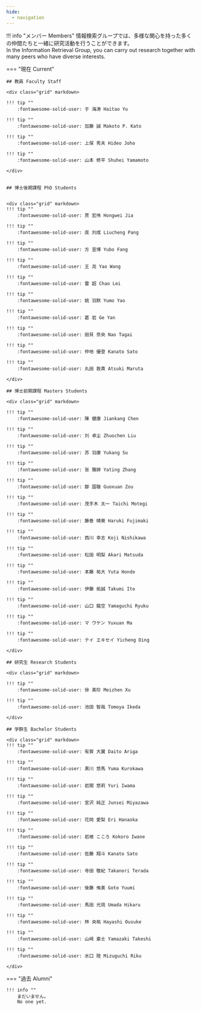 ```yaml
---
hide:
  - navigation
---
```


!!! info "メンバー Members"
    情報検索グループでは、多様な関心を持った多くの仲間たちと一緒に研究活動を行うことができます。  
    In the Information Retrieval Group, you can carry out research together with many peers who have diverse interests.

=== "現在 Current"

    ## 教員 Faculty Staff

    <div class="grid" markdown>

    !!! tip ""
        :fontawesome-solid-user: 于 海涛 Haitao Yu

    !!! tip ""
        :fontawesome-solid-user: 加藤 誠 Makoto P. Kato

    !!! tip ""
        :fontawesome-solid-user: 上保 秀夫 Hideo Joho

    !!! tip ""
        :fontawesome-solid-user: 山本 修平 Shuhei Yamamoto
    
    </div>


    ## 博士後期課程 PhD Students


    <div class="grid" markdown>
    !!! tip ""
        :fontawesome-solid-user: 贾 宏伟 Hongwei Jia

    !!! tip ""
        :fontawesome-solid-user: 庞 刘成 Liucheng Pang

    !!! tip ""
        :fontawesome-solid-user: 方 昱博 Yubo Fang

    !!! tip ""
        :fontawesome-solid-user: 王 尧 Yao Wang

    !!! tip ""
        :fontawesome-solid-user: 雷 超 Chao Lei

    !!! tip ""
        :fontawesome-solid-user: 姚 羽默 Yumo Yao

    !!! tip ""
        :fontawesome-solid-user: 葛 岩 Ge Yan

    !!! tip ""
        :fontawesome-solid-user: 田貝 奈央 Nao Tagai

    !!! tip ""
        :fontawesome-solid-user: 仲地 優登 Kanato Sato

    !!! tip ""
        :fontawesome-solid-user: 丸田 敦貴 Atsuki Maruta

    </div>

    ## 博士前期課程 Masters Students
    
    <div class="grid" markdown>

    !!! tip ""
        :fontawesome-solid-user: 陳 健康 Jiankang Chen

    !!! tip ""
        :fontawesome-solid-user: 刘 卓尘 Zhuochen Liu

    !!! tip ""
        :fontawesome-solid-user: 苏 羽康 Yukang Su

    !!! tip ""
        :fontawesome-solid-user: 张 雅婷 Yating Zhang

    !!! tip ""
        :fontawesome-solid-user: 鄒 国璇 Guoxuan Zou

    !!! tip ""
        :fontawesome-solid-user: 茂手木 太一 Taichi Motegi

    !!! tip ""
        :fontawesome-solid-user: 藤巻 晴葵 Haruki Fujimaki

    !!! tip ""
        :fontawesome-solid-user: 西川 幸志 Koji Nishikawa

    !!! tip ""
        :fontawesome-solid-user: 松田 明梨 Akari Matsuda

    !!! tip ""
        :fontawesome-solid-user: 本藤 祐大 Yuta Hondo

    !!! tip ""
        :fontawesome-solid-user: 伊藤 拓誠 Takumi Ito

    !!! tip ""
        :fontawesome-solid-user: 山口 龍空 Yamaguchi Ryuku

    !!! tip ""
        :fontawesome-solid-user: マ ウケン Yuxuan Ma

    !!! tip ""
        :fontawesome-solid-user: テイ エキセイ Yicheng Ding

    </div>

    ## 研究生 Research Students

    <div class="grid" markdown>

    !!! tip ""
        :fontawesome-solid-user: 徐 美珍 Meizhen Xu

    !!! tip ""
        :fontawesome-solid-user: 池田 智哉 Tomoya Ikeda

    </div>

    ## 学群生 Bachelor Students

    <div class="grid" markdown>
    !!! tip ""
        :fontawesome-solid-user: 有賀 大翼 Daito Ariga

    !!! tip ""
        :fontawesome-solid-user: 黒川 悠馬 Yuma Kurokawa

    !!! tip ""
        :fontawesome-solid-user: 岩間 悠莉 Yuri Iwama

    !!! tip ""
        :fontawesome-solid-user: 宮沢 純正 Junsei Miyazawa

    !!! tip ""
        :fontawesome-solid-user: 花岡 愛梨 Eri Hanaoka

    !!! tip ""
        :fontawesome-solid-user: 岩根 こころ Kokoro Iwane

    !!! tip ""
        :fontawesome-solid-user: 佐藤 翔斗 Kanato Sato

    !!! tip ""
        :fontawesome-solid-user: 寺田 敬紀 Takanori Terada

    !!! tip ""
        :fontawesome-solid-user: 後藤 侑美 Goto Yuumi

    !!! tip ""
        :fontawesome-solid-user: 馬田 光琉 Umada Hikaru

    !!! tip ""
        :fontawesome-solid-user: 林 央祐 Hayashi Ousuke

    !!! tip ""
        :fontawesome-solid-user: 山﨑 豪士 Yamazaki Takeshi

    !!! tip ""
        :fontawesome-solid-user: 水口 陸 Mizuguchi Riku

    </div>

=== "過去 Alumni"

    !!! info ""
        まだいません。
        No one yet.